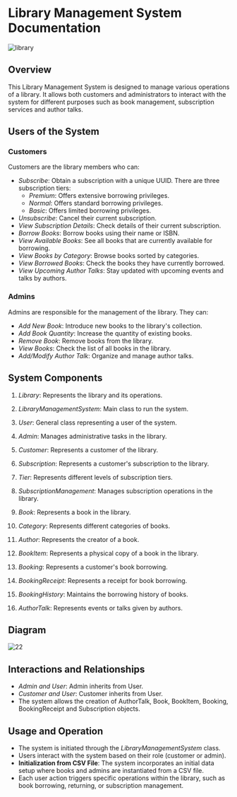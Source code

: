 # Library Management System Documentation
![library](https://github.com/Ostrobogulous/Library_Management_System/assets/73111142/4bd72bd4-db50-4233-a82e-3e59eb178f54)
## Overview
This Library Management System is designed to manage various operations of a library. It allows both customers and administrators to interact with the system for different purposes such as book management, subscription services and author talks.

## Users of the System

### Customers
Customers are the library members who can:

- *Subscribe*: Obtain a subscription with a unique UUID. There are three subscription tiers:
  - *Premium*: Offers extensive borrowing privileges.
  - *Normal*: Offers standard borrowing privileges.
  - *Basic*: Offers limited borrowing privileges.
- *Unsubscribe*: Cancel their current subscription.
- *View Subscription Details*: Check details of their current subscription.
- *Borrow Books*: Borrow books using their name or ISBN.
- *View Available Books*: See all books that are currently available for borrowing.
- *View Books by Category*: Browse books sorted by categories.
- *View Borrowed Books*: Check the books they have currently borrowed.
- *View Upcoming Author Talks*: Stay updated with upcoming events and talks by authors.

### Admins
Admins are responsible for the management of the library. They can:

- *Add New Book*: Introduce new books to the library's collection.
- *Add Book Quantity*: Increase the quantity of existing books.
- *Remove Book*: Remove books from the library.
- *View Books*: Check the list of all books in the library.
- *Add/Modify Author Talk*: Organize and manage author talks.

## System Components

1. *Library*: Represents the library and its operations.

2. *LibraryManagementSystem*: Main class to run the system.

3. *User*: General class representing a user of the system.

4. *Admin*: Manages administrative tasks in the library.

5. *Customer*: Represents a customer of the library.

6. *Subscription*: Represents a customer's subscription to the library.

7. *Tier*: Represents different levels of subscription tiers.

8. *SubscriptionManagement*: Manages subscription operations in the library.

9. *Book*: Represents a book in the library.

10. *Category*: Represents different categories of books.

11. *Author*: Represents the creator of a book.

12. *BookItem*: Represents a physical copy of a book in the library.

13. *Booking*: Represents a customer's book borrowing.

14. *BookingReceipt*: Represents a receipt for book borrowing.

15. *BookingHistory*: Maintains the borrowing history of books.

16. *AuthorTalk*: Represents events or talks given by authors.

## Diagram
![22](https://github.com/Ostrobogulous/Library_Management_System/assets/73111142/df1d9d57-87ed-42fb-a18c-777ae6515246)

## Interactions and Relationships

- *Admin and User*: Admin inherits from User.
- *Customer and User*: Customer inherits from User.
- The system allows the creation of AuthorTalk, Book, BookItem, Booking, BookingReceipt and Subscription objects.

## Usage and Operation

- The system is initiated through the *LibraryManagementSystem* class.
- Users interact with the system based on their role (customer or admin).
- **Initialization from CSV File**: The system incorporates an initial data setup where books and admins are instantiated from a CSV file.
- Each user action triggers specific operations within the library, such as book borrowing, returning, or subscription management.

